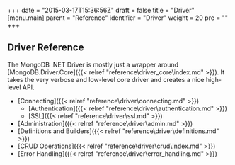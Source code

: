 +++
date = "2015-03-17T15:36:56Z"
draft = false
title = "Driver"
[menu.main]
  parent = "Reference"
  identifier = "Driver"
  weight = 20
  pre = "<i class='fa'></i>"
+++

## Driver Reference

The MongoDB .NET Driver is mostly just a wrapper around [MongoDB.Driver.Core]({{< relref "reference\driver_core\index.md" >}}). It takes the very verbose and low-level core driver and creates a nice high-level API.

- [Connecting]({{< relref "reference\driver\connecting.md" >}})
	- [Authentication]({{< relref "reference\driver\authentication.md" >}})
	- [SSL]({{< relref "reference\driver\ssl.md" >}})
- [Administration]({{< relref "reference\driver\admin.md" >}})
- [Definitions and Builders]({{< relref "reference\driver\definitions.md" >}})
- [CRUD Operations]({{< relref "reference\driver\crud\index.md" >}})
- [Error Handling]({{< relref "reference\driver\error_handling.md" >}})
